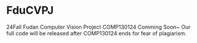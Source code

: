# FduCVPJ
24Fall Fudan Computer Vision Project  COMP130124
Comming Soon~
Our full code will be released after COMP130124 ends for fear of plagiarism.
